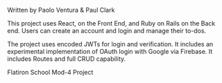 Written by Paolo Ventura & Paul Clark

This project uses React, on the Front End, and Ruby on Rails on the Back end. Users can create an account and login and manage their to-dos.

The project uses encoded JWTs for login and verification. It includes an experimental implementation of OAuth login with Google via Firebase. It includes Routes and full CRUD capability.

Flatiron School Mod-4 Project

